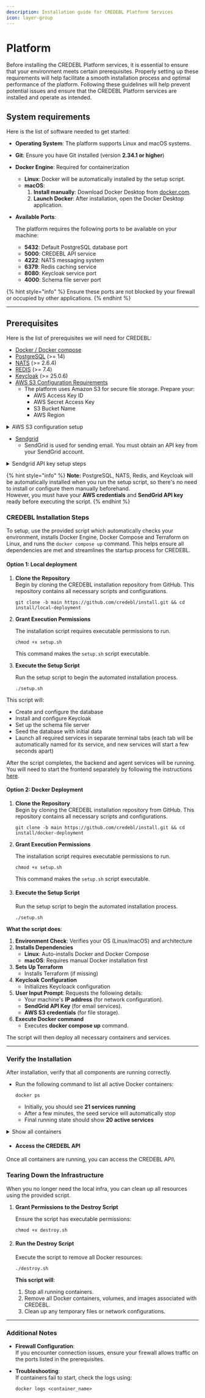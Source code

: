 ```yaml
---
description: Installation guide for CREDEBL Platform Services
icon: layer-group
---
```


# Platform

Before installing the CREDEBL Platform services, it is essential to ensure that your environment meets certain prerequisites. Properly setting up these requirements will help facilitate a smooth installation process and optimal performance of the platform. Following these guidelines will help prevent potential issues and ensure that the CREDEBL Platform services are installed and operate as intended.&#x20;

## System requirements

Here is the list of software needed to get started:&#x20;

* **Operating System**: The platform supports Linux and macOS systems.&#x20;
* **Git**: Ensure you have Git installed (version **2.34.1 or higher**)
* **Docker Engine**: Required for containerization
  * **Linux**: Docker will be automatically installed by the setup script.
  * **macOS**:&#x20;
    1. **Install manually**: Download Docker Desktop from [docker.com](https://www.docker.com/products/docker-desktop/).
    2. **Launch Docker**: After installation, open the Docker Desktop application.
*   **Available Ports**:&#x20;

    The platform requires the following ports to be available on your machine:

    * **5432**: Default PostgreSQL database port
    * **5000**: CREDEBL API service
    * **4222**: NATS messaging system
    * **6379**: Redis caching service
    * **8080**: Keycloak service port
    * **4000**: Schema file server port

{% hint style="info" %}
Ensure these ports are not blocked by your firewall or occupied by other applications.
{% endhint %}

***

## Prerequisites

Here is the list of prerequisites we will need for CREDEBL:

* [Docker / Docker compose](https://docs.docker.com/compose/install/standalone/)​
* [PostgreSQL](https://app.gitbook.com/o/V2P788cbocWTT1Z5YOmy/s/nsdydI5ziLfZ8yT3e0r8/~/diff/~/changes/93/~/revisions/TgbJCysW7FmStzyIiou3/contribute/setup/postgresql) (>= 14)
* ​[NATS](https://app.gitbook.com/o/V2P788cbocWTT1Z5YOmy/s/nsdydI5ziLfZ8yT3e0r8/~/diff/~/changes/93/~/revisions/TgbJCysW7FmStzyIiou3/contribute/setup/nats) (>= 2.6.4)
* ​[REDIS](https://app.gitbook.com/o/V2P788cbocWTT1Z5YOmy/s/nsdydI5ziLfZ8yT3e0r8/~/diff/~/changes/93/~/revisions/TgbJCysW7FmStzyIiou3/contribute/setup/redis) (>= 7.4)
* ​[Keycloak](https://app.gitbook.com/o/V2P788cbocWTT1Z5YOmy/s/nsdydI5ziLfZ8yT3e0r8/~/diff/~/changes/93/~/revisions/TgbJCysW7FmStzyIiou3/contribute/setup/top) (>= 25.0.6)
* [AWS S3 Configuration Requirements](https://aws.amazon.com/)
  * The platform uses Amazon S3 for secure file storage. Prepare your:
    * AWS Access Key ID
    * AWS Secret Access Key
    * S3 Bucket Name
    * AWS Region

<details>

<summary>AWS S3 configuration setup </summary>

* **IAM User Setup**
  * **Step 1: Create Dedicated IAM User**
  * **Step 2: Set Permissions**\
    Attach policy to user with these permissions:
    * `s3:PutObject`
    * `s3:GetObject`
    * `s3:ListBucket`
  * **Step 3: Generate Credentials**\
    After user creation, download:
    * Access Key ID
    * Secret Access Key\
      &#xNAN;_(Store securely for CREDEBL installation)_

-   **S3 Bucket Folder Requirements**

    Please ensure the following folder structure is created in the respective S3 buckets:

    | Bucket Type                 | Required Folders                                      | Access Level |
    | --------------------------- | ----------------------------------------------------- | ------------ |
    | **Connection URLs Storage** | <p><code>default/</code><br><code>persist/</code></p> | Public       |
    | **Organization Logos**      | `orgLogos/`                                           | Public       |
    | **Bulk Issuance**           | (root level)                                          | Private      |

</details>

* [Sendgrid](https://sendgrid.com/en-us)
  * SendGrid is used for sending email. You must obtain an API key from your SendGrid account.

<details>

<summary>Sendgrid API key setup steps</summary>

* Log in to your SendGrid account:
  * Go to [https://app.sendgrid.com](https://login.sendgrid.com/login/password) and sign in with your credentials.

![](https://lh7-rt.googleusercontent.com/docsz/AD_4nXdmnR2ZTjWIr9ORfRzVmvYHLrLKN0HSc2Wc1h6K-cLQ4FQJfdTEBlrotNpG2Q851P2OCqSd7U1ezy67E2tHUa7RfnYL9S20bBAYmS42COLpTm8xfXZIOdjS8hOEX1WZCbQCS7gjCg?key=d_qWtjEes9qiiyogS_A3bw)

* Navigate to API Key Settings:-
  * On the left-hand navigation panel, click on "Settings".
  * Under Settings, select "API Keys".

![](https://lh7-rt.googleusercontent.com/docsz/AD_4nXfy-IUcY6_BTto_2Glo7JSXnmXZVLrR2X8Oudv1F_Tf1CSzQ85Re0RxaSgyWGIgnLCqQsu1x2SRpkCLpfz-jRkDwBlgyz45Pp3Cuyhuf11a-K5NF5dC2LFhK7DdMEMFk0bMfq1hXg?key=d_qWtjEes9qiiyogS_A3bw)

* Create a New API Key:
  * Click on the "Create API Key" button.

![](https://lh7-rt.googleusercontent.com/docsz/AD_4nXeKwFhpTjxrbEOEfo0ndl8bSfBpS1sPnGQgMQWOiU9Sv8qxseMDbVAyW3w5sjh23Ca6g6RK2LHVHHJREEDoT4xBZi_og7i8r5VPhR_f36NY4WTieqOaYW9ETGP7Y0h13-m3WyXN5A?key=d_qWtjEes9qiiyogS_A3bw)

* Choose one of the following access levels:
  * Enter a meaningful name for your API key to help you identify its purpose later.
  * Full Access – Grants complete access to all endpoints.
  * Restricted Access – Allows you to configure fine-grained permissions for each API category.
  * Billing Access – Provides access only to billing-related endpoints.
  * Click the "Create & View" button.

![](https://lh7-rt.googleusercontent.com/docsz/AD_4nXeCZQrz4sNPFaqjeUWQn7ZT8LirX49yNxW4keyaRlM14cFOG_XOR22LfvHTl8SFfDRyrNmvYOb5r751LGS8XfX0jLU-vel7gve-USCNRySOwBG8HDfkDETbJlxkJaszgwT0qFNUkw?key=d_qWtjEes9qiiyogS_A3bw)

* Secure Your API Key:
  * Your API key will be displayed only once, make sure to copy and save this key securely in a password manager or secure vault.

![](https://lh7-rt.googleusercontent.com/docsz/AD_4nXfaxBTAD_RmN_r_uqStSpLpkId7A89_amkJuAOFv96TSB56tJ0mF7DGKwxfQqoOFN-FYaG0_MK12_nSWLnHUjCNsWT2rt9qT-l5GYNvFDJbX9TnoSn1ySlH6_FbEEeFLDyCq5SR?key=d_qWtjEes9qiiyogS_A3bw)

\
Note:-&#x20;

* Do not hard-code the key in your application code.
* Avoid committing the key to any public repositories (e.g., GitHub)

</details>

{% hint style="info" %}
**Note:** PostgreSQL, NATS, Redis, and Keycloak will be automatically installed when you run the setup script, so there's no need to install or configure them manually beforehand.\
However, you must have your **AWS credentials** and **SendGrid API key** ready before executing the script.
{% endhint %}

### CREDEBL **Installation Steps**

To setup, use the provided script which automatically checks your environment, installs Docker Engine, Docker Compose and Terraform on Linux, and runs the `docker compose up` command. This helps ensure all dependencies are met and streamlines the startup process for CREDEBL.

#### Option 1: Local deployment&#x20;

1.  **Clone the Repository**\
    Begin by cloning the CREDEBL installation repository from GitHub. This repository contains all necessary scripts and configurations.

    ```
    git clone -b main https://github.com/credebl/install.git && cd install/local-deployment
    ```
2.  **Grant Execution Permissions**

    The installation script requires executable permissions to run.

    ```
    chmod +x setup.sh
    ```

    This command makes the `setup.sh` script executable.
3.  **Execute the Setup Script**

    Run the setup script to begin the automated installation process.

    ```
    ./setup.sh
    ```

This script will:

* Create and configure the database
* Install and configure Keycloak
* Set up the schema file server
* Seed the database with initial data
* Launch all required services in separate terminal tabs (each tab will be automatically named for its service, and new services will start a few seconds apart)

After the script completes, the backend and agent services will be running.\
You will need to start the frontend separately by following the instructions [here](https://docs.credebl.id/docs/contribute/setup/studio).

#### Option 2: Docker Deployment

1.  **Clone the Repository**\
    Begin by cloning the CREDEBL installation repository from GitHub. This repository contains all necessary scripts and configurations.

    ```
    git clone -b main https://github.com/credebl/install.git && cd install/docker-deployment
    ```


2.  **Grant Execution Permissions**

    The installation script requires executable permissions to run.

    ```
    chmod +x setup.sh
    ```

    This command makes the `setup.sh` script executable.


3.  #### **Execute the Setup Script**

    Run the setup script to begin the automated installation process.

    ```
    ./setup.sh
    ```

**What the script does**:

1. **Environment Check**: Verifies your OS (Linux/macOS) and architecture
2. **Installs Dependencies**
   * **Linux**: Auto-installs Docker and Docker Compose
   * **macOS**: Requires manual Docker installation first
3. **Sets Up Terraform**
   * Installs Terraform (if missing)
4. **Keycloak Configuration**
   * Initializes Keycloack configuration
5. **User Input Prompt**: Requests the following details:
   * Your machine's **IP address** (for network configuration).
   * **SendGrid API Key** (for email services).
   * **AWS S3 credentials** (for file storage).
6. **Execute Docker command**
   * Executes **docker compose up** command.

The script will then deploy all necessary containers and services.

***

### Verify the Installation <a href="#verify-the-installation" id="verify-the-installation"></a>

After installation, verify that all components are running correctly.

*   Run the following command to list all active Docker containers:

    ```
    docker ps
    ```

    * Initially, you should see **21 services running**
    * After a few minutes, the seed service will automatically stop
    * Final running state should show **20 active services**

<details>

<summary>Show all containers</summary>

{% code title="Services" %}
```
Credo-Controller
Agent-Service
Agent-Provisioning-Service
Verification-Service
Organization-Service
Ledger-Service
Issuance-Service
Connection-Service
User-Service
Cloud-Wallet-Service
Utility-Service
Webhook-Service
Geolocation-Service
Notification-Service
API-Gateway
Seed-Service
Postgres
Redis
Schema-File-Server
NATS
Keycloak
```
{% endcode %}

</details>

* #### **Access the CREDEBL API**

Once all containers are running, you can access the CREDEBL API\


### **Tearing Down the Infrastructure**

When you no longer need the local infra, you can clean up all resources using the provided script.

1.  **Grant Permissions to the Destroy Script**

    Ensure the script has executable permissions:



    ```
    chmod +x destroy.sh
    ```
2.  #### **Run the Destroy Script**

    Execute the script to remove all Docker resources:



    ```
    ./destroy.sh
    ```



    **This script will**:

    1. Stop all running containers.
    2. Remove all Docker containers, volumes, and images associated with CREDEBL.
    3. Clean up any temporary files or network configurations.

***

### **Additional Notes**



* **Firewall Configuration**:\
  If you encounter connection issues, ensure your firewall allows traffic on the ports listed in the prerequisites.
*   **Troubleshooting**:\
    If containers fail to start, check the logs using:



    ```
    docker logs <container_name>
    ```

